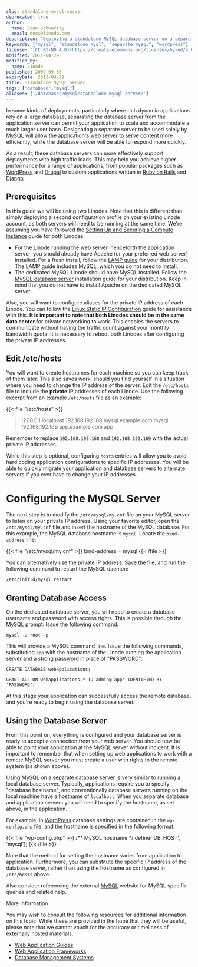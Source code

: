 ```yaml
---
slug: standalone-mysql-server
deprecated: true
author:
  name: Stan Schwertly
  email: docs@linode.com
description: 'Deploying a standalone MySQL database server on a separate Linode for increased application performance.'
keywords: ["mysql", "standalone myql", "separate mysql", "wordpress"]
license: '[CC BY-ND 4.0](https://creativecommons.org/licenses/by-nd/4.0)'
modified: 2011-04-29
modified_by:
  name: Linode
published: 2009-09-30
expiryDate: 2013-04-29
title: Standalone MySQL Server
tags: ["database","mysql"]
aliases: ['/databases/mysql/standalone-mysql-server/']
---
```


In some kinds of deployments, particularly where rich dynamic applications rely on a large database, separating the database server from the application server can permit your application to scale and accommodate a much larger user base. Designating a separate server to be used solely by MySQL will allow the application's web server to serve content more efficiently, while the database server will be able to respond more quickly.

As a result, these database servers can more effectively support deployments with high traffic loads. This may help you achieve higher performance for a range of applications, from popular packages such as [WordPress](/docs/web-applications/cms-guides/wordpress/) and [Drupal](/docs/web-applications/cms-guides/drupal/) to custom applications written in [Ruby on Rails](/docs/frameworks/) and [Django](/docs/frameworks/).

## Prerequisites

In this guide we will be using two Linodes. Note that this is different than simply deploying a second configuration profile on your existing Linode account, as both servers will need to be running at the same time. We're assuming you have followed the [Setting Up and Securing a Compute Instance](/docs/guides/set-up-and-secure/) guide for both Linodes.

-   For the Linode running the web server, henceforth the application server, you should already have Apache (or your preferred web server) installed. For a fresh install, follow the [LAMP guide](/docs/lamp-guides/) for your distribution. The LAMP guide includes MySQL, which you do not need to install.
-   The dedicated MySQL Linode should have MySQL installed. Follow the [MySQL database server](/docs/databases/mysql/) installation guide for your distribution. Keep in mind that you do not have to install Apache on the dedicated MySQL server.

Also, you will want to configure aliases for the private IP address of each Linode. You can follow the [Linux Static IP Configuration](/docs/networking/configuring-static-ip-interfaces/) guide for assistance with this. **It is important to note that both Linodes should be in the same data center** for private networking to work. This enables the servers to communicate without having the traffic count against your monthly bandwidth quota. It is necessary to reboot both Linodes after configuring the private IP addresses.

## Edit /etc/hosts

You will want to create hostnames for each machine so you can keep track of them later. This also saves work, should you find yourself in a situation where you need to change the IP address of the server. Edit the `/etc/hosts` file to include the **private** IP addresses of each Linode. Use the following excerpt from an example `/etc/hosts` file as an example:

{{< file "/etc/hosts" >}}
> 127.0.0.1 localhost 192.168.192.168 mysql.example.com mysql 192.168.192.169 app.example.com app

Remember to replace `192.168.192.168` and `192.168.192.169` with the actual private IP addresses.

While this step is optional, configuring `hosts` entries will allow you to avoid hard coding application configurations to specific IP addresses. You will be able to quickly migrate your application and database servers to alternate servers if you ever have to change your IP addresses.

# Configuring the MySQL Server

The next step is to modify the `/etc/mysql/my.cnf` file on your MySQL server to listen on your private IP address. Using your favorite editor, open the `/etc/mysql/my.cnf` file and insert the hostname of the MySQL database. For this example, the MySQL database hostname is `mysql`. Locate the `bind-address` line:

{{< file "/etc/mysql/my.cnf" >}}
bind-address = mysql
{{< /file >}}

You can alternatively use the private IP address. Save the file, and run the following command to restart the MySQL daemon:

    /etc/init.d/mysql restart

## Granting Database Access

On the dedicated database server, you will need to create a database username and password with access rights. This is possible through the MySQL prompt. Issue the following command:

    mysql -u root -p

This will provide a MySQL command line. Issue the following commands, substituting `app` with the hostname of the Linode running the application server and a strong password in place of "PASSWORD":

    CREATE DATABASE webapplications;

    GRANT ALL ON webapplications.* TO admin@'app' IDENTIFIED BY 'PASSWORD';

At this stage your application can successfully access the remote database, and you're ready to begin using the database server.

## Using the Database Server

From this point on, everything is configured and your database server is ready to accept a connection from your web server. You should now be able to point your application at the MySQL server without incident. It is important to remember that when setting up web applications to work with a remote MySQL server you must create a user with rights to the remote system (as shown above).

Using MySQL on a separate database server is very similar to running a local database server. Typically, applications require you to specify "database hostname", and conventionally database servers running on the local machine have a hostname of `localhost`. When you separate database and application servers you will need to specify the hostname, as set above, in the application.

For example, in [WordPress](/docs/web-applications/cms-guides/wordpress/) database settings are contained in the `wp-config.php` file, and the hostname is specified in the following format:

{{< file "wp-config.php" >}}
/** MySQL hostname */
define('DB_HOST', 'mysql');
{{< /file >}}

Note that the method for setting the hostname varies from application to application. Furthermore, you can substitute the specific IP address of the database server, rather than using the hostname as configured in `/etc/hosts` above.

Also consider referencing the external [MySQL](http://www.mysql.com/) website for MySQL specific queries and related help.

More Information

You may wish to consult the following resources for additional information on this topic. While these are provided in the hope that they will be useful, please note that we cannot vouch for the accuracy or timeliness of externally hosted materials.

- [Web Application Guides](/docs/web-applications/)
- [Web Application Frameworks](/docs/frameworks/)
- [Database Management Systems](/docs/databases/)

